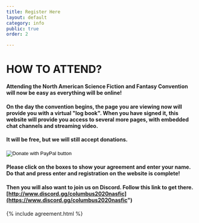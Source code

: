 ```yaml
---
title: Register Here
layout: default
category: info
public: true
order: 2

---
```

# HOW TO ATTEND?

#### Attending the North American Science Fiction and Fantasy Convention will now be easy as everything will be online!

#### On the day the convention begins, the page you are viewing now will provide you with a virtual "log book". When you have signed it, this website will provide you access to several more pages, with embedded chat channels and streaming video.

#### It will be free, but we will still accept donations.

<form action="https://www.paypal.com/cgi-bin/webscr" method="post" target="_top">
<input type="hidden" name="cmd" value="_donations" />
<input type="hidden" name="business" value="infocols2020nasfic@gmail.com" />
<input type="hidden" name="currency_code" value="USD" />
<input type="image" src="https://www.paypalobjects.com/en_US/i/btn/btn_donateCC_LG.gif" border="0" name="submit" title="PayPal - The safer, easier way to pay online!" alt="Donate with PayPal button" />
<img alt="" border="0" src="https://www.paypal.com/en_US/i/scr/pixel.gif" width="1" height="1" />
</form>

#### Please click on the boxes to show your agreement and enter your name.  Do that and press enter and registration on the website is complete!

#### Then you will also want to join us on Discord.  Follow this link to get there.  [http://www.discord.gg/columbus2020nasfic](https://www.discord.gg/columbus2020nasfic")

{% include agreement.html %}